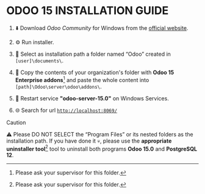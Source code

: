 # ODOO 15 INSTALLATION GUIDE

1. :arrow_down: Download _Odoo Community_ for Windows from the [official website][odoo-url].

1. :gear: Run installer.

1. :open_file_folder: Select as installation path a folder named “Odoo” created in ``[user]\documents\``.

1. :page_facing_up: Copy the contents of your organization's folder with **Odoo 15 Enterprise addons**[^odoo-15-enterprise-url] and paste the whole content into ``[path]\Odoo\server\odoo\addons\``.

1. :arrows_counterclockwise: Restart service **"odoo-server-15.0"** on Windows Services.

1. :globe_with_meridians: Search for url [```http://localhost:8069/```](http://localhost:8069/)

> [!CAUTION]
> ⚠️ Please DO NOT SELECT the “Program Files” or its nested folders as the installation path. If you have done it :skull:, please use the **appropriate uninstaller tool**[^uninstaller-tool-url] tool to uninstall both programs **Odoo 15.0** and **PostgreSQL 12**.

[odoo-url]: https://www.odoo.com/es_ES/page/download

[^odoo-15-enterprise-url]: Please ask your supervisor for this folder.
[^uninstaller-tool-url]: Please ask your supervisor for this folder.
